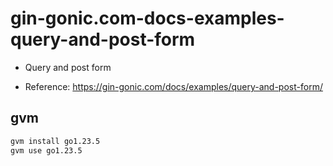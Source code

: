 # gin-gonic.com-docs-examples-query-and-post-form

- Query and post form

- Reference: https://gin-gonic.com/docs/examples/query-and-post-form/

## gvm

```sh
gvm install go1.23.5
gvm use go1.23.5
```
